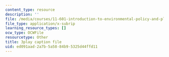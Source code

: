 ```yaml
---
content_type: resource
description: ''
file: /media/courses/11-601-introduction-to-environmental-policy-and-planning-fall-2016/ed091aad2a7b5a5884b95325d44ffd11_0ppkDQuiHkw.vtt
file_type: application/x-subrip
learning_resource_types: []
ocw_type: OCWFile
resourcetype: Other
title: 3play caption file
uid: ed091aad-2a7b-5a58-84b9-5325d44ffd11
---
```

